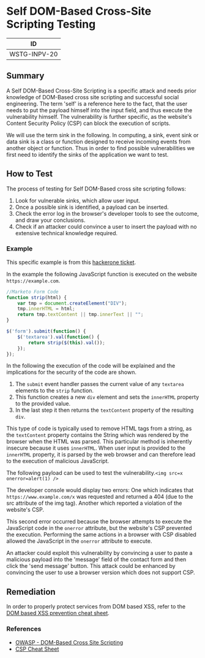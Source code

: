 # Self DOM-Based Cross-Site Scripting Testing

|ID          |
|------------|
|WSTG-INPV-20|

## Summary

A Self DOM-Based Cross-Site Scripting is a specific attack and needs prior knowledge of DOM-Based cross site scripting and successful social engineering. The term 'self' is a reference here to the fact, that the user needs to put the payload himself into the input field, and thus execute the vulnerability himself. The vulnerability is further specific, as the website's Content Security Policy (CSP) can block the execution of scripts.

We will use the term sink in the following. In computing, a sink, event sink or data sink is a class or function designed to receive incoming events from another object or function. Thus in order to find possible vulnerabilities we first need to identify the sinks of the application we want to test.

## How to Test

The process of testing for Self DOM-Based cross site scripting follows:

1. Look for vulnerable sinks, which allow user input.
2. Once a possible sink is identified, a payload can be inserted.
3. Check the error log in the browser's developer tools to see the outcome, and draw your conclusions.
4. Check if an attacker could convince a user to insert the payload with no extensive technical knowledge required.

### Example

This specific example is from this [hackerone ticket](https://hackerone.com/reports/406587).

In the example the following JavaScript function is executed on the website `https://example.com`.

```js
//Marketo Form Code
function strip(html) {
    var tmp = document.createElement("DIV");
    tmp.innerHTML = html;
    return tmp.textContent || tmp.innerText || "";
}

$('form').submit(function() {
    $('textarea').val(function() {
        return strip($(this).val());
    });
});
```

In the following the execution of the code will be explained and the implications for the security of the code are shown.

1. The `submit` event handler passes the current value of any `textarea` elements to the `strip` function.
2. This function creates a new `div` element and sets the `innerHTML` property to the provided value.
3. In the last step it then returns the `textContent` property of the resulting `div`.

 This type of code is typically used to remove HTML tags from a string, as the `textContent` property contains the String which was rendered by the browser when the HTML was parsed. This particular method is inherently insecure because it uses `innerHTML`. When user input is provided to the `innerHTML` property, it is parsed by the web browser and can therefore lead to the execution of malicious JavaScript.

The following payload can be used to test the vulnerability.`<img src=x onerror=alert(1) />`

The developer console would display two errors: One which indicates that `https://www.example.com/x` was requested and returned a 404 (due to the src attribute of the img tag). Another which reported a violation of the website's CSP.

This second error occurred because the browser attempts to execute the JavaScript code in the `onerror` attribute, but the website's CSP prevented the execution. Performing the same actions in a browser with CSP disabled allowed the JavaScript in the `onerror` attribute to execute.

An attacker could exploit this vulnerability by convincing a user to paste a malicious payload into the 'message' field of the contact form and then click the 'send message' button. This attack could be enhanced by convincing the user to use a browser version which does not support CSP.

## Remediation

In order to properly protect services from DOM based XSS, refer to the [DOM based XSS prevention cheat sheet](https://cheatsheetseries.owasp.org/cheatsheets/DOM_based_XSS_Prevention_Cheat_Sheet.html).

### References

- [OWASP - DOM-Based Cross Site Scripting](https://owasp.org/www-community/attacks/DOM_Based_XSS)
- [CSP Cheat Sheet](https://cheatsheetseries.owasp.org/cheatsheets/Content_Security_Policy_Cheat_Sheet.html)
